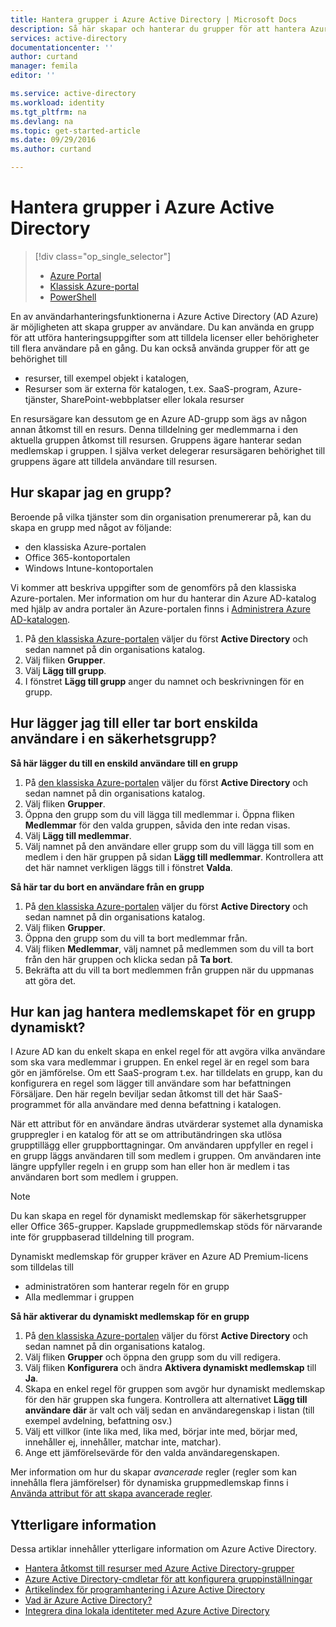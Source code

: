 ```yaml
---
title: Hantera grupper i Azure Active Directory | Microsoft Docs
description: Så här skapar och hanterar du grupper för att hantera Azure med Azure Active Directory-användare.
services: active-directory
documentationcenter: ''
author: curtand
manager: femila
editor: ''

ms.service: active-directory
ms.workload: identity
ms.tgt_pltfrm: na
ms.devlang: na
ms.topic: get-started-article
ms.date: 09/29/2016
ms.author: curtand

---
```

# Hantera grupper i Azure Active Directory
> [!div class="op_single_selector"]
> * [Azure Portal](active-directory-groups-create-azure-portal.md)
> * [Klassisk Azure-portal](active-directory-accessmanagement-manage-groups.md)
> * [PowerShell](active-directory-accessmanagement-groups-v2-cmdlets.md)
> 
> 

En av användarhanteringsfunktionerna i Azure Active Directory (AD Azure) är möjligheten att skapa grupper av användare. Du kan använda en grupp för att utföra hanteringsuppgifter som att tilldela licenser eller behörigheter till flera användare på en gång. Du kan också använda grupper för att ge behörighet till

* resurser, till exempel objekt i katalogen,
* Resurser som är externa för katalogen, t.ex. SaaS-program, Azure-tjänster, SharePoint-webbplatser eller lokala resurser

En resursägare kan dessutom ge en Azure AD-grupp som ägs av någon annan åtkomst till en resurs. Denna tilldelning ger medlemmarna i den aktuella gruppen åtkomst till resursen. Gruppens ägare hanterar sedan medlemskap i gruppen. I själva verket delegerar resursägaren behörighet till gruppens ägare att tilldela användare till resursen.

## Hur skapar jag en grupp?
Beroende på vilka tjänster som din organisation prenumererar på, kan du skapa en grupp med något av följande:

* den klassiska Azure-portalen
* Office 365-kontoportalen
* Windows Intune-kontoportalen

Vi kommer att beskriva uppgifter som de genomförs på den klassiska Azure-portalen. Mer information om hur du hanterar din Azure AD-katalog med hjälp av andra portaler än Azure-portalen finns i [Administrera Azure AD-katalogen](active-directory-administer.md).

1. På [den klassiska Azure-portalen](https://manage.windowsazure.com) väljer du först **Active Directory** och sedan namnet på din organisations katalog.
2. Välj fliken **Grupper**.
3. Välj **Lägg till grupp**.
4. I fönstret **Lägg till grupp** anger du namnet och beskrivningen för en grupp.

## Hur lägger jag till eller tar bort enskilda användare i en säkerhetsgrupp?
**Så här lägger du till en enskild användare till en grupp**

1. På [den klassiska Azure-portalen](https://manage.windowsazure.com) väljer du först **Active Directory** och sedan namnet på din organisations katalog.
2. Välj fliken **Grupper**.
3. Öppna den grupp som du vill lägga till medlemmar i. Öppna fliken **Medlemmar** för den valda gruppen, såvida den inte redan visas.
4. Välj **Lägg till medlemmar**.
5. Välj namnet på den användare eller grupp som du vill lägga till som en medlem i den här gruppen på sidan **Lägg till medlemmar**. Kontrollera att det här namnet verkligen läggs till i fönstret **Valda**.

**Så här tar du bort en användare från en grupp**

1. På [den klassiska Azure-portalen](https://manage.windowsazure.com) väljer du först **Active Directory** och sedan namnet på din organisations katalog.
2. Välj fliken **Grupper**.
3. Öppna den grupp som du vill ta bort medlemmar från.
4. Välj fliken **Medlemmar**, välj namnet på medlemmen som du vill ta bort från den här gruppen och klicka sedan på **Ta bort**.
5. Bekräfta att du vill ta bort medlemmen från gruppen när du uppmanas att göra det.

## Hur kan jag hantera medlemskapet för en grupp dynamiskt?
I Azure AD kan du enkelt skapa en enkel regel för att avgöra vilka användare som ska vara medlemmar i gruppen. En enkel regel är en regel som bara gör en jämförelse. Om ett SaaS-program t.ex. har tilldelats en grupp, kan du konfigurera en regel som lägger till användare som har befattningen Försäljare. Den här regeln beviljar sedan åtkomst till det här SaaS-programmet för alla användare med denna befattning i katalogen.

När ett attribut för en användare ändras utvärderar systemet alla dynamiska gruppregler i en katalog för att se om attributändringen ska utlösa grupptillägg eller gruppborttagningar. Om användaren uppfyller en regel i en grupp läggs användaren till som medlem i gruppen. Om användaren inte längre uppfyller regeln i en grupp som han eller hon är medlem i tas användaren bort som medlem i gruppen.

> [!NOTE]
> Du kan skapa en regel för dynamiskt medlemskap för säkerhetsgrupper eller Office 365-grupper. Kapslade gruppmedlemskap stöds för närvarande inte för gruppbaserad tilldelning till program.
> 
> Dynamiskt medlemskap för grupper kräver en Azure AD Premium-licens som tilldelas till
> 
> * administratören som hanterar regeln för en grupp
> * Alla medlemmar i gruppen
> 
> 

**Så här aktiverar du dynamiskt medlemskap för en grupp**

1. På [den klassiska Azure-portalen](https://manage.windowsazure.com) väljer du först **Active Directory** och sedan namnet på din organisations katalog.
2. Välj fliken **Grupper** och öppna den grupp som du vill redigera.
3. Välj fliken **Konfigurera** och ändra **Aktivera dynamiskt medlemskap** till **Ja**.
4. Skapa en enkel regel för gruppen som avgör hur dynamiskt medlemskap för den här gruppen ska fungera. Kontrollera att alternativet **Lägg till användare där** är valt och välj sedan en användaregenskap i listan (till exempel avdelning, befattning osv.)
5. Välj ett villkor (inte lika med, lika med, börjar inte med, börjar med, innehåller ej, innehåller, matchar inte, matchar).
6. Ange ett jämförelsevärde för den valda användaregenskapen.

Mer information om hur du skapar *avancerade* regler (regler som kan innehålla flera jämförelser) för dynamiska gruppmedlemskap finns i [Använda attribut för att skapa avancerade regler](active-directory-accessmanagement-groups-with-advanced-rules.md).

## Ytterligare information
Dessa artiklar innehåller ytterligare information om Azure Active Directory.

* [Hantera åtkomst till resurser med Azure Active Directory-grupper](active-directory-manage-groups.md)
* [Azure Active Directory-cmdletar för att konfigurera gruppinställningar](active-directory-accessmanagement-groups-settings-cmdlets.md)
* [Artikelindex för programhantering i Azure Active Directory](active-directory-apps-index.md)
* [Vad är Azure Active Directory?](active-directory-whatis.md)
* [Integrera dina lokala identiteter med Azure Active Directory](active-directory-aadconnect.md)

<!--HONumber=Oct16_HO1-->


